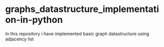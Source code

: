 # graphs_datastructure_implementation-in-python
In this repository i have implemented basic graph datastructure using adjacency list
